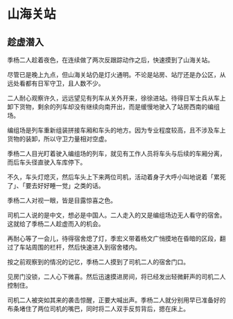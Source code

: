 # 山海关站

## 趁虚潜入

季杨二人趁着夜色，在连续做了两次反跟踪动作之后，快速摸到了山海关站。

尽管已是晚上九点，但山海关站仍是灯火通明。不论是站房、站厅还是办公区，从远处看都有日军守卫，且人数不少。

二人耐心观察许久，远远望见有列车从关外开来，徐徐进站。待得日军士兵从车上卸下货物，剩余的列车却没有继续向南开出，而是缓慢地驶入了站房西南的编组场。

编组场是列车重新组装拼接车厢和车头的地方。因为专业程度较高，且不涉及车上货物的装卸，所以守卫力量相对空虚。

季杨二人目光盯着驶入编组场的列车，就见有工作人员将车头与后续的车厢分离，而后车头径直驶入车库停下。

不久，车头灯熄灭，然后车头上下来两位司机，活动着身子大呼小叫地说着「累死了」、「要去好好睡一觉」之类的话。

季杨二人对视一眼，皆是目露惊喜之色。

司机二人说的是中文，想必是中国人。二人走入的又是编组场边无人看守的宿舍。这就给了季杨二人趁虚而入的机会。

再耐心等了一会儿，待得宿舍熄了灯，季宏义带着杨文广悄摸地在昏暗的区段，翻过了车站周围的栏杆，然后快速进入到宿舍楼内。

按之前观察到的情况的记忆，季杨二人摸到了司机二人的宿舍门口。

见房门没锁，二人心下微喜。然后迅速摸进房间，将已经发出轻微鼾声的司机二人控制住。

司机二人被突如其来的袭击惊醒，正要大喊出声。季杨二人就分别用早已准备好的布条堵住了两位司机的嘴巴，同时将二人双手反剪背后，摁在床上。

<!-- ![01](../../../../images/01.jpg "东北华北示意图") -->
